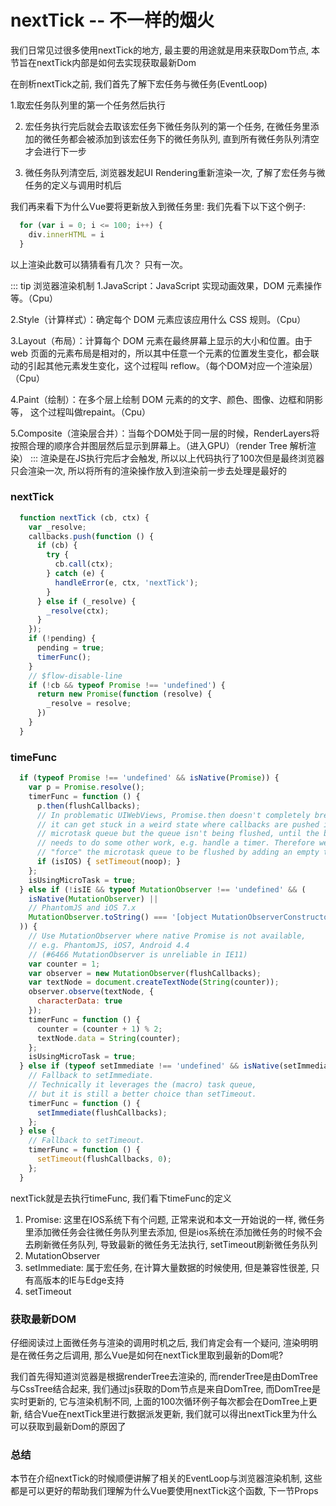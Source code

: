 # nextTick -- 不一样的烟火
我们日常见过很多使用nextTick的地方, 最主要的用途就是用来获取Dom节点, 本节旨在nextTick内部是如何去实现获取最新Dom

在剖析nextTick之前, 我们首先了解下宏任务与微任务(EventLoop)

1.取宏任务队列里的第一个任务然后执行

2. 宏任务执行完后就会去取该宏任务下微任务队列的第一个任务, 在微任务里添加的微任务都会被添加到该宏任务下的微任务队列, 直到所有微任务队列清空才会进行下一步

3. 微任务队列清空后, 浏览器发起UI Rendering重新渲染一次, 了解了宏任务与微任务的定义与调用时机后

<font-bold>我们再来看下为什么Vue要将更新放入到微任务里:</font-bold>
我们先看下以下这个例子:
```js
  for (var i = 0; i <= 100; i++) {
    div.innerHTML = i
  }
```
以上渲染此数可以猜猜看有几次？ 只有一次。 

::: tip 浏览器渲染机制
  1.JavaScript：JavaScript 实现动画效果，DOM 元素操作等。（Cpu） 

  2.Style（计算样式）：确定每个 DOM 元素应该应用什么 CSS 规则。（Cpu）
  
  3.Layout（布局）：计算每个 DOM 元素在最终屏幕上显示的大小和位置。由于 web 页面的元素布局是相对的，所以其中任意一个元素的位置发生变化，都会联动的引起其他元素发生变化，这个过程叫 reflow。（每个DOM对应一个渲染层）（Cpu）

  4.Paint（绘制）：在多个层上绘制 DOM 元素的的文字、颜色、图像、边框和阴影等， 这个过程叫做repaint。（Cpu）

  5.Composite（渲染层合并）：当每个DOM处于同一层的时候，RenderLayers将按照合理的顺序合并图层然后显示到屏幕上。（进入GPU）（render Tree 解析渲染）
:::
渲染是在JS执行完后才会触发, 所以以上代码执行了100次但是最终浏览器只会渲染一次, 所以将所有的渲染操作放入到渲染前一步去处理是最好的

### nextTick
```js
  function nextTick (cb, ctx) {
    var _resolve;
    callbacks.push(function () {
      if (cb) {
        try {
          cb.call(ctx);
        } catch (e) {
          handleError(e, ctx, 'nextTick');
        }
      } else if (_resolve) {
        _resolve(ctx);
      }
    });
    if (!pending) {
      pending = true;
      timerFunc();
    }
    // $flow-disable-line
    if (!cb && typeof Promise !== 'undefined') {
      return new Promise(function (resolve) {
        _resolve = resolve;
      })
    }
  }
```
### timeFunc
```js
  if (typeof Promise !== 'undefined' && isNative(Promise)) {
    var p = Promise.resolve();
    timerFunc = function () {
      p.then(flushCallbacks);
      // In problematic UIWebViews, Promise.then doesn't completely break, but
      // it can get stuck in a weird state where callbacks are pushed into the
      // microtask queue but the queue isn't being flushed, until the browser
      // needs to do some other work, e.g. handle a timer. Therefore we can
      // "force" the microtask queue to be flushed by adding an empty timer.
      if (isIOS) { setTimeout(noop); }
    };
    isUsingMicroTask = true;
  } else if (!isIE && typeof MutationObserver !== 'undefined' && (
    isNative(MutationObserver) ||
    // PhantomJS and iOS 7.x
    MutationObserver.toString() === '[object MutationObserverConstructor]'
  )) {
    // Use MutationObserver where native Promise is not available,
    // e.g. PhantomJS, iOS7, Android 4.4
    // (#6466 MutationObserver is unreliable in IE11)
    var counter = 1;
    var observer = new MutationObserver(flushCallbacks);
    var textNode = document.createTextNode(String(counter));
    observer.observe(textNode, {
      characterData: true
    });
    timerFunc = function () {
      counter = (counter + 1) % 2;
      textNode.data = String(counter);
    };
    isUsingMicroTask = true;
  } else if (typeof setImmediate !== 'undefined' && isNative(setImmediate)) {
    // Fallback to setImmediate.
    // Technically it leverages the (macro) task queue,
    // but it is still a better choice than setTimeout.
    timerFunc = function () {
      setImmediate(flushCallbacks);
    };
  } else {
    // Fallback to setTimeout.
    timerFunc = function () {
      setTimeout(flushCallbacks, 0);
    };
  }
```
nextTick就是去执行timeFunc, 我们看下timeFunc的定义

1. Promise: 这里在IOS系统下有个问题, 正常来说和本文一开始说的一样, 微任务里添加微任务会往微任务队列里去添加, 但是ios系统在添加微任务的时候不会去刷新微任务队列, 导致最新的微任务无法执行, setTimeout刷新微任务队列
2. MutationObserver
3. setImmediate: 属于宏任务, 在计算大量数据的时候使用, 但是兼容性很差, 只有高版本的IE与Edge支持
4. setTimeout

### 获取最新DOM
仔细阅读过上面微任务与渲染的调用时机之后, 我们肯定会有一个疑问, 渲染明明是在微任务之后调用, 那么Vue是如何在nextTick里取到最新的Dom呢?

我们首先得知道浏览器是根据renderTree去渲染的, 而renderTree是由DomTree与CssTree结合起来, 我们通过js获取的Dom节点是来自DomTree, 而DomTree是<font-bold>实时更新的</font-bold>, 它与渲染机制不同, 上面的100次循环例子每次都会在DomTree上更新, 结合Vue在nextTick里进行数据派发更新, 我们就可以得出nextTick里为什么可以获取到最新Dom的原因了

### 总结
本节在介绍nextTick的时候顺便讲解了相关的EventLoop与浏览器渲染机制, 这些都是可以更好的帮助我们理解为什么Vue要使用nextTick这个函数, 下一节Props